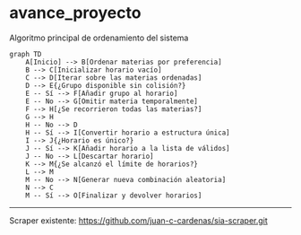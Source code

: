 # avance_proyecto

Algoritmo principal de ordenamiento del sistema
``` mermaid
graph TD
    A[Inicio] --> B[Ordenar materias por preferencia]
    B --> C[Inicializar horario vacío]
    C --> D[Iterar sobre las materias ordenadas]
    D --> E{¿Grupo disponible sin colisión?}
    E -- Sí --> F[Añadir grupo al horario]
    E -- No --> G[Omitir materia temporalmente]
    F --> H[¿Se recorrieron todas las materias?]
    G --> H
    H -- No --> D
    H -- Sí --> I[Convertir horario a estructura única]
    I --> J{¿Horario es único?}
    J -- Sí --> K[Añadir horario a la lista de válidos]
    J -- No --> L[Descartar horario]
    K --> M{¿Se alcanzó el límite de horarios?}
    L --> M
    M -- No --> N[Generar nueva combinación aleatoria]
    N --> C
    M -- Sí --> O[Finalizar y devolver horarios]

```

***
Scraper existente:
https://github.com/juan-c-cardenas/sia-scraper.git
